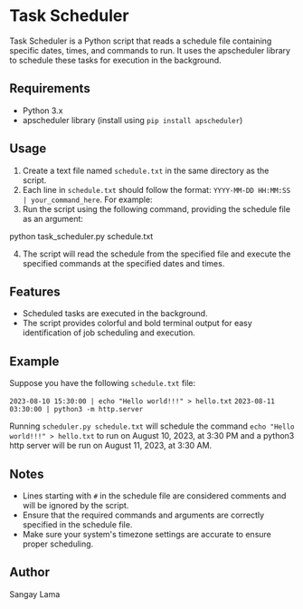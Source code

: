 # Task Scheduler

Task Scheduler is a Python script that reads a schedule file containing specific dates, times, and commands to run. It uses the apscheduler library to schedule these tasks for execution in the background.

## Requirements

- Python 3.x
- apscheduler library (install using `pip install apscheduler`)

## Usage

1. Create a text file named `schedule.txt` in the same directory as the script.
2. Each line in `schedule.txt` should follow the format: `YYYY-MM-DD HH:MM:SS | your_command_here`. For example:
3. Run the script using the following command, providing the schedule file as an argument:

python task_scheduler.py schedule.txt

4. The script will read the schedule from the specified file and execute the specified commands at the specified dates and times.

## Features

- Scheduled tasks are executed in the background.
- The script provides colorful and bold terminal output for easy identification of job scheduling and execution.

## Example

Suppose you have the following `schedule.txt` file:

`2023-08-10 15:30:00 | echo "Hello world!!!" > hello.txt`
`2023-08-11 03:30:00 | python3 -m http.server` 

Running `scheduler.py schedule.txt` will schedule the command ```echo "Hello world!!!" > hello.txt``` to run on August 10, 2023, at 3:30 PM and a python3 http server will be run on August 11, 2023, at 3:30 AM.

## Notes

- Lines starting with `#` in the schedule file are considered comments and will be ignored by the script.
- Ensure that the required commands and arguments are correctly specified in the schedule file.
- Make sure your system's timezone settings are accurate to ensure proper scheduling.

## Author
Sangay Lama
